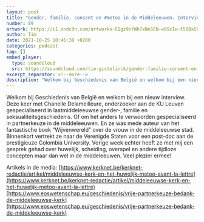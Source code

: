 ```yaml
---
layout: post
title: "Gender, familie, consent en #metoo in de Middeleeuwen. Interview met Chanelle Delameillieure"
number: 89
artwork: https://i1.sndcdn.com/artworks-EQgz9cYWh7xNnSEN-w9ScIw-t500x500.jpg
author: Tim
date: 2021-10-25 10:46:38 +0200
categories: podcast
tag: []
embed_player:
  type: soundcloud
  src: https://soundcloud.com/tim-gistelinck/gender-familie-consent-en-metoo-in-de-middeleeuwen-interview-met-chanelle-delameillieure
excerpt_separator: <!--more-->
description: "Welkom bij Geschiedenis van België en welkom bij een nieuw interview."
---
```

Welkom bij Geschiedenis van België en welkom bij een nieuw interview. Deze keer met Chanelle Delameilleure, onderzoeker aan de KU Leuven gespecialiseerd in laatmiddeleeuwse gender-, familie en seksualiteitsgeschiedenis. Of om het anders te verwoorden gespecialiseerd in partnerkeuze in de middeleeuwen. En ze was mede auteur van het fantastische boek “Wijvenwereld” over de vrouw in de middeleeuwse stad. Binnenkort vertrekt ze naar de Verenigde Staten voor een post-doc aan de prestigieuze Colombia University. Vorige week echter heeft ze met mij een gesprek gehad over huwelijk, scheiding, overspel en andere tijdloze concepten maar dan wel in de middeleeuwen.  Veel plezier ermee!

Artikels in de media:
[https://www.kerknet.be/kerknet-redactie/artikel/middeleeuwse-kerk-en-het-huwelijk-metoo-avant-la-lettre](https://www.kerknet.be/kerknet-redactie/artikel/middeleeuwse-kerk-en-het-huwelijk-metoo-avant-la-lettre)
[https://www.eoswetenschap.eu/geschiedenis/vrije-partnerkeuze-bedank-de-middeleeuwse-kerk](https://www.eoswetenschap.eu/geschiedenis/vrije-partnerkeuze-bedank-de-middeleeuwse-kerk)